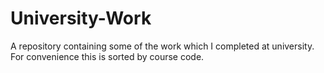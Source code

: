 # University-Work
A repository containing some of the work which I completed at university.
For convenience this is sorted by course code.
